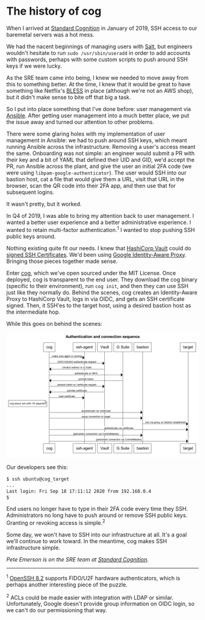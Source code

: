 # The history of cog

When I arrived at [Standard Cognition](https://standard.ai) in January of 2019, SSH access to our baremetal servers was a hot mess.

We had the nacent beginnings of managing users with [Salt](https://www.saltstack.com/), but engineers wouldn't hesitate to run `sudo /usr/sbin/useradd` in order to add accounts with passwords, perhaps with some custom scripts to push around SSH keys if we were lucky.

As the SRE team came into being, I knew we needed to move away from this to something better. At the time, I knew that it would be great to have something like Netflix's [BLESS](https://github.com/Netflix/bless) in place (although we're not an AWS shop), but it didn't make sense to bite off that big a task.

So I put into place something that I've done before: user management via [Ansible](https://www.ansible.com/). After getting user management into a much better place, we put the issue away and turned our attention to other problems.

There were some glaring holes with my implementation of user management in Ansible: we had to push around SSH keys, which meant running Ansible across the infrastructure. Removing a user's access meant the same. Onboarding was not simple: an engineer would submit a PR with their key and a bit of YAML that defined their UID and GID, we'd accept the PR, run Ansible across the plant, and give the user an initial 2FA code (we were using `libpam-google-authenticator`). The user would SSH into our bastion host, cat a file that would give them a URL, visit that URL in the browser, scan the QR code into their 2FA app, and then use that for subsequent logins.

It wasn't pretty, but it worked.

In Q4 of 2019, I was able to bring my attention back to user management. I wanted a better user experience and a better administrative experience. I wanted to retain multi-factor authentication.<sup>1</sup> I wanted to stop pushing SSH public keys around.

Nothing existing quite fit our needs. I knew that [HashiCorp Vault](https://www.vaultproject.io/) could do [signed SSH Certificates](https://www.vaultproject.io/docs/secrets/ssh/signed-ssh-certificates.html). We'd been using [Google Identity-Aware Proxy](https://cloud.google.com/iap/). Bringing those pieces together made sense.

Enter [cog](LINK), which we've open sourced under the MIT License. Once deployed, cog is transparent to the end user. They download the cog binary (specific to their environment), run `cog init`, and then they can use SSH just like they normally do. Behind the scenes, cog creates an Identity-Aware Proxy to HashiCorp Vault, logs in via OIDC, and gets an SSH certificate signed. Then, it SSH'es to the target host, using a desired bastion host as the intermediate hop.

While this goes on behind the scenes:

![Cog Workflow Diagram](../images/cog_workflow.png)

Our developers see this:

```
$ ssh ubuntu@cog_target
...
Last login: Fri Sep 18 17:11:12 2020 from 192.168.0.4
$
```

End users no longer have to type in their 2FA code every time they SSH. Administrators no long have to push around or remove SSH public keys. Granting or revoking access is simple.<sup>2</sup>

Some day, we won't have to SSH into our infrastructure at all. It's a goal we'll continue to work toward. In the meantime, cog makes SSH infrastructure simple.

*Pete Emerson is on the SRE team at [Standard Cognition](https://standard.ai).*

------

<sup>1</sup> [OpenSSH 8.2](https://www.openssh.com/txt/release-8.2) supports FIDO/U2F hardware authenticators, which is perhaps another interesting piece of the puzzle.

<sup>2</sup> ACLs could be made easier with integration with LDAP or similar. Unfortunately, Google doesn't provide group information on OIDC login, so we can't do our permissioning that way.